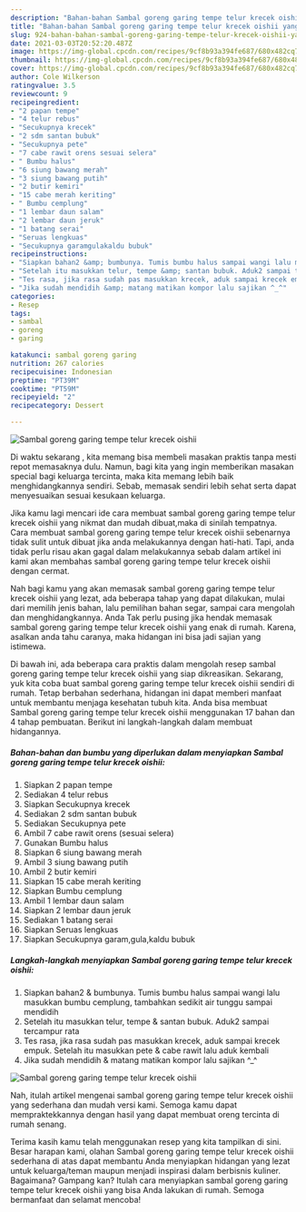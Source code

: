 ```yaml
---
description: "Bahan-bahan Sambal goreng garing tempe telur krecek oishii yang nikmat Untuk Jualan"
title: "Bahan-bahan Sambal goreng garing tempe telur krecek oishii yang nikmat Untuk Jualan"
slug: 924-bahan-bahan-sambal-goreng-garing-tempe-telur-krecek-oishii-yang-nikmat-untuk-jualan
date: 2021-03-03T20:52:20.487Z
image: https://img-global.cpcdn.com/recipes/9cf8b93a394fe687/680x482cq70/sambal-goreng-garing-tempe-telur-krecek-oishii-foto-resep-utama.jpg
thumbnail: https://img-global.cpcdn.com/recipes/9cf8b93a394fe687/680x482cq70/sambal-goreng-garing-tempe-telur-krecek-oishii-foto-resep-utama.jpg
cover: https://img-global.cpcdn.com/recipes/9cf8b93a394fe687/680x482cq70/sambal-goreng-garing-tempe-telur-krecek-oishii-foto-resep-utama.jpg
author: Cole Wilkerson
ratingvalue: 3.5
reviewcount: 9
recipeingredient:
- "2 papan tempe"
- "4 telur rebus"
- "Secukupnya krecek"
- "2 sdm santan bubuk"
- "Secukupnya pete"
- "7 cabe rawit orens sesuai selera"
- " Bumbu halus"
- "6 siung bawang merah"
- "3 siung bawang putih"
- "2 butir kemiri"
- "15 cabe merah keriting"
- " Bumbu cemplung"
- "1 lembar daun salam"
- "2 lembar daun jeruk"
- "1 batang serai"
- "Seruas lengkuas"
- "Secukupnya garamgulakaldu bubuk"
recipeinstructions:
- "Siapkan bahan2 &amp; bumbunya. Tumis bumbu halus sampai wangi lalu masukkan bumbu cemplung, tambahkan sedikit air tunggu sampai mendidih"
- "Setelah itu masukkan telur, tempe &amp; santan bubuk. Aduk2 sampai tercampur rata"
- "Tes rasa, jika rasa sudah pas masukkan krecek, aduk sampai krecek empuk. Setelah itu masukkan pete &amp; cabe rawit lalu aduk kembali"
- "Jika sudah mendidih &amp; matang matikan kompor lalu sajikan ^_^"
categories:
- Resep
tags:
- sambal
- goreng
- garing

katakunci: sambal goreng garing 
nutrition: 267 calories
recipecuisine: Indonesian
preptime: "PT39M"
cooktime: "PT59M"
recipeyield: "2"
recipecategory: Dessert

---
```



![Sambal goreng garing tempe telur krecek oishii](https://img-global.cpcdn.com/recipes/9cf8b93a394fe687/680x482cq70/sambal-goreng-garing-tempe-telur-krecek-oishii-foto-resep-utama.jpg)

Di waktu  sekarang , kita memang bisa membeli masakan praktis tanpa mesti repot memasaknya dulu. Namun, bagi kita yang ingin memberikan masakan special bagi keluarga tercinta, maka kita memang lebih baik menghidangkannya sendiri. Sebab, memasak sendiri lebih sehat serta dapat menyesuaikan sesuai kesukaan keluarga.

Jika kamu lagi mencari ide cara membuat sambal goreng garing tempe telur krecek oishii yang nikmat dan mudah dibuat,maka di sinilah tempatnya. Cara membuat sambal goreng garing tempe telur krecek oishii  sebenarnya tidak sulit untuk dibuat jika anda melakukannya dengan hati-hati. Tapi, anda tidak perlu risau akan gagal dalam melakukannya 
sebab dalam artikel ini kami akan membahas sambal goreng garing tempe telur krecek oishii dengan cermat.  



Nah bagi kamu yang akan memasak sambal goreng garing tempe telur krecek oishii yang lezat, ada beberapa tahap yang dapat dilakukan, mulai dari memilih jenis bahan, lalu pemilihan bahan segar, sampai cara mengolah dan menghidangkannya. Anda Tak perlu pusing jika hendak memasak sambal goreng garing tempe telur krecek oishii yang enak di rumah. Karena, asalkan anda  tahu caranya, maka hidangan ini bisa jadi sajian yang istimewa.

Di bawah ini, ada beberapa cara praktis  dalam mengolah resep sambal goreng garing tempe telur krecek oishii yang siap dikreasikan. Sekarang, yuk kita coba buat sambal goreng garing tempe telur krecek oishii sendiri di rumah. Tetap berbahan sederhana, hidangan ini dapat memberi manfaat untuk membantu menjaga kesehatan tubuh kita. Anda bisa membuat Sambal goreng garing tempe telur krecek oishii menggunakan 17 bahan dan 4 tahap pembuatan. Berikut ini langkah-langkah dalam membuat hidangannya.

<!--inarticleads1-->

##### Bahan-bahan dan bumbu yang diperlukan dalam menyiapkan Sambal goreng garing tempe telur krecek oishii:

1. Siapkan 2 papan tempe
1. Sediakan 4 telur rebus
1. Siapkan Secukupnya krecek
1. Sediakan 2 sdm santan bubuk
1. Sediakan Secukupnya pete
1. Ambil 7 cabe rawit orens (sesuai selera)
1. Gunakan  Bumbu halus
1. Siapkan 6 siung bawang merah
1. Ambil 3 siung bawang putih
1. Ambil 2 butir kemiri
1. Siapkan 15 cabe merah keriting
1. Siapkan  Bumbu cemplung
1. Ambil 1 lembar daun salam
1. Siapkan 2 lembar daun jeruk
1. Sediakan 1 batang serai
1. Siapkan Seruas lengkuas
1. Siapkan Secukupnya garam,gula,kaldu bubuk




<!--inarticleads2-->

##### Langkah-langkah menyiapkan Sambal goreng garing tempe telur krecek oishii:

1. Siapkan bahan2 &amp; bumbunya. Tumis bumbu halus sampai wangi lalu masukkan bumbu cemplung, tambahkan sedikit air tunggu sampai mendidih
1. Setelah itu masukkan telur, tempe &amp; santan bubuk. Aduk2 sampai tercampur rata
1. Tes rasa, jika rasa sudah pas masukkan krecek, aduk sampai krecek empuk. Setelah itu masukkan pete &amp; cabe rawit lalu aduk kembali
1. Jika sudah mendidih &amp; matang matikan kompor lalu sajikan ^_^
<img src="//assets-global.cpcdn.com/assets/icons/button_play-2c75c40dde080a61004c1f40b05d8f140eaff45d7e9e6481dc71c63d2e7c4909.png" alt="Sambal goreng garing tempe telur krecek oishii">



Nah, itulah artikel mengenai  sambal goreng garing tempe telur krecek oishii  yang sederhana dan mudah versi kami. Semoga kamu dapat mempraktekkannya dengan hasil yang dapat membuat oreng tercinta di rumah senang. 

Terima kasih kamu telah menggunakan resep yang kita tampilkan di sini. Besar harapan kami, olahan  Sambal goreng garing tempe telur krecek oishii sederhana di atas dapat membantu Anda menyiapkan hidangan yang lezat untuk keluarga/teman maupun menjadi inspirasi dalam berbisnis kuliner. Bagaimana? Gampang kan? Itulah cara menyiapkan sambal goreng garing tempe telur krecek oishii yang bisa Anda lakukan di rumah. Semoga bermanfaat dan selamat mencoba!

